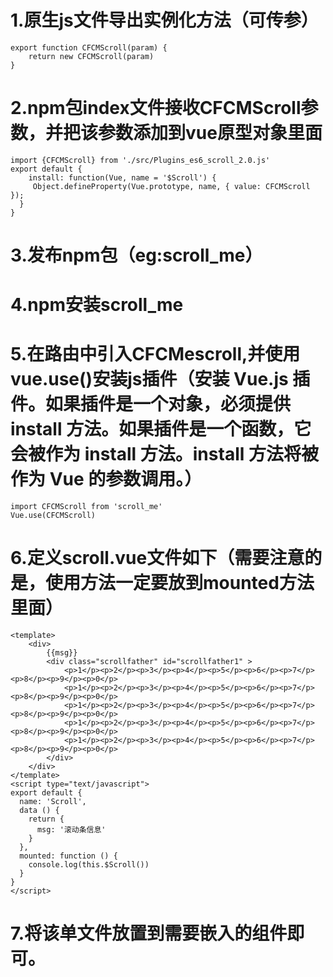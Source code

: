# 1.原生js文件导出实例化方法（可传参）
	export function CFCMScroll(param) {
		return new CFCMScroll(param)
	}
# 2.npm包index文件接收CFCMScroll参数，并把该参数添加到vue原型对象里面
	import {CFCMScroll} from './src/Plugins_es6_scroll_2.0.js'
	export default {
	 	install: function(Vue, name = '$Scroll') {
 		 Object.defineProperty(Vue.prototype, name, { value: CFCMScroll });
	  }
	}
# 3.发布npm包（eg:scroll_me）
# 4.npm安装scroll_me
# 5.在路由中引入CFCMescroll,并使用vue.use()安装js插件（安装 Vue.js 插件。如果插件是一个对象，必须提供 install 方法。如果插件是一个函数，它会被作为 install 方法。install 方法将被作为 Vue 的参数调用。）
	import CFCMScroll from 'scroll_me'
	Vue.use(CFCMScroll)
# 6.定义scroll.vue文件如下（需要注意的是，使用方法一定要放到mounted方法里面）
	<template>
		<div>
			{{msg}}
			<div class="scrollfather" id="scrollfather1" >
				<p>1</p><p>2</p><p>3</p><p>4</p><p>5</p><p>6</p><p>7</p><p>8</p><p>9</p><p>0</p>
				<p>1</p><p>2</p><p>3</p><p>4</p><p>5</p><p>6</p><p>7</p><p>8</p><p>9</p><p>0</p>
				<p>1</p><p>2</p><p>3</p><p>4</p><p>5</p><p>6</p><p>7</p><p>8</p><p>9</p><p>0</p>
				<p>1</p><p>2</p><p>3</p><p>4</p><p>5</p><p>6</p><p>7</p><p>8</p><p>9</p><p>0</p>
				<p>1</p><p>2</p><p>3</p><p>4</p><p>5</p><p>6</p><p>7</p><p>8</p><p>9</p><p>0</p>
			</div>
		</div>
	</template>
	<script type="text/javascript">
	export default {
	  name: 'Scroll',
	  data () {
	    return {
	      msg: '滚动条信息'
	    }
	  },
	  mounted: function () {
	    console.log(this.$Scroll())
	  }
	}
	</script>
# 7.将该单文件放置到需要嵌入的组件即可。